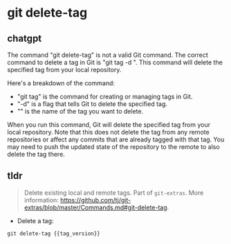 # git delete-tag 
## chatgpt 
The command "git delete-tag" is not a valid Git command. The correct command to delete a tag in Git is "git tag -d <TAGNAME>". This command will delete the specified tag from your local repository.

Here's a breakdown of the command:

- "git tag" is the command for creating or managing tags in Git.
- "-d" is a flag that tells Git to delete the specified tag.
- "<TAGNAME>" is the name of the tag you want to delete.

When you run this command, Git will delete the specified tag from your local repository. Note that this does not delete the tag from any remote repositories or affect any commits that are already tagged with that tag. You may need to push the updated state of the repository to the remote to also delete the tag there. 

## tldr 
 
> Delete existing local and remote tags.
> Part of `git-extras`.
> More information: <https://github.com/tj/git-extras/blob/master/Commands.md#git-delete-tag>.

- Delete a tag:

`git delete-tag {{tag_version}}`
